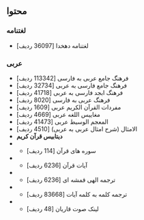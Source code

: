 ## محتوا

### لغتنامه
- لغتنامه دهخدا [36097 ردیف]


### عربی
- فرهنگ جامع عربی به فارسی [113342 ردیف]
- فرهنگ جامع فارسی به عربی [32734 ردیف]
- فرهنگ ابجد فارسی به عربی [41718 ردیف]
- فرهنگ عربی به فارسی [8020 ردیف]
- مفردات القرآن الکریم عربی [1609 ردیف]
- مغاییس اللغه عربی [4669 ردیف]
- المعجم الوسیط  عربی [41473 ردیف]
- الامثال (شرح امثال عربی به عربی) [4510 ردیف]
- **دیتابیس قرآن کریم**
- - سوره های قرآن [114 ردیف]
- - آیات قرآن [6236 ردیف]
- - ترجمه الهی قمشه ای [6236 ردیف]
- - ترجمه کلمه به کلمه آیات [83668 ردیف]
- - لینک صوت قاریان [48 ردیف]
